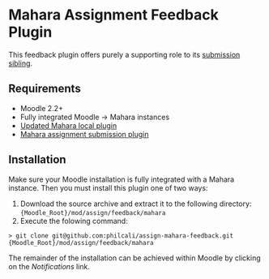 # Mahara Assignment Feedback Plugin

This feedback plugin offers purely a supporting role to its [submission sibling][1].

## Requirements

- Moodle 2.2+
- Fully integrated Moodle -> Mahara instances
- [Updated Mahara local plugin][2]
- [Mahara assignment submission plugin][1]

## Installation

Make sure your Moodle installation is fully integrated with a Mahara instance. Then you must install this
plugin one of two ways:

1. Download the source archive and extract it to the following directory: `{Moodle_Root}/mod/assign/feedback/mahara`
2. Execute the folowing command:

```
> git clone git@github.com:philcali/assign-mahara-feedback.git {Moodle_Root}/mod/assign/feedback/mahara
```

The remainder of the installation can be achieved within Moodle by clicking on the _Notifications_ link.

[1]: https://github.com/philcali/assign-mahara
[2]: https://github.com/philcali/local-mahara
